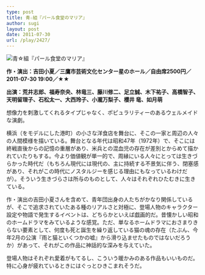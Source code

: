 ```yaml
---
type: post
title: 青☆組『パール食堂のマリア』
author: sugi
layout: post
date: 2011-07-30
url: /play/2427/
---
```

<img src="/images/play/20110730.jpg" alt="青☆組『パール食堂のマリア』" class="alignleft" />

**作・演出：吉田小夏／三鷹市芸術文化センター星のホール／自由席2500円／2011-07-30 19:00／★★**

**出演：荒井志郎、福寿奈央、林竜三、藤川修二、足立誠、木下祐子、高橋智子、天明留理子、石松太一、大西玲子、小瀧万梨子、櫻井 竜、如月萌**

想像力を刺激してくれるタイプじゃなく、ポピュラリティーのあるウェルメイドな演劇。

横浜（をモデルにした港町）の小さな洋食店を舞台に、そこの一家と周辺の人々の人間模様を描いている。舞台となる年代は昭和47年（1972年）で、そこには終戦直後からの記憶の重層があり、米兵との混血児の存在が差別とからめて描かれていたりもする。今より価値観が単一的で、周縁にいる人々にとっては生きづらかった時代だ（もちろん現代には現代の、主に持続する不景気に伴う、閉塞感があり、それがこの時代にノスタルジーを感じる理由にもなっているわけだが）。そういう生きづらさは所与のものとして、人々はそれぞれひたむきに生きている。

作・演出の吉田小夏さんを含めて、青年団出身の人たちがかなり関係しているが、そこで追求されていたある種のリアルさと対極に、登場人物のキャラクター設定や物語で発生するイベントは、どちらかといえば戯画的だ。昔懐かしい昭和のホームドラマをみているような感覚。ただ、単なるホームドラマにおさまりきらない要素として、何度も死と誕生を繰り返している猫の魂の存在（たぶん、今年2月の公演『雨と猫といくつかの嘘』から滑り込ませたものではないだろうか）があって、それがこの作品に神話的な深みを与えていた。

登場人物はそれぞれ愛着がもてるし、こういう暖かみのある作品もいいものだ。特に心身が疲れているときにはぐっとひきこまれそうだ。

